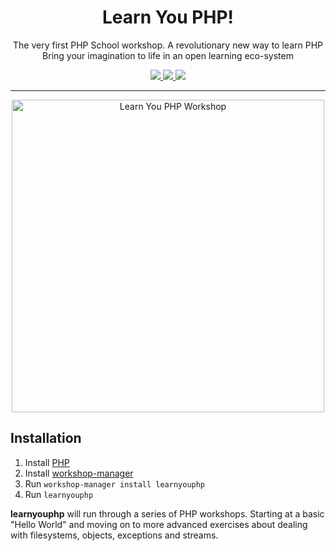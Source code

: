 <h1 align="center">Learn You PHP!</h1>

<p align="center">
The very first PHP School workshop. A revolutionary new way to learn PHP </br> Bring your imagination to life in an open learning eco-system
</p>

<p align="center">
<a href="https://github.com/php-school/learn-you-php/actions">
    <img src="https://github.com/php-school/workshop-manager/workflows/LearnYouPhp/badge.svg">
</a>
<a href="https://codecov.io/github/php-school/learn-you-php">
    <img src="https://img.shields.io/codecov/c/github/php-school/learn-you-php.svg?style=flat-square">
</a>
<a href="https://phpschool-team.slack.com/messages">
    <img src="https://phpschool.herokuapp.com/badge.svg">
</a>
</p>

---

<p align="center">
<img width="500" alt="Learn You PHP Workshop" src="https://cloud.githubusercontent.com/assets/2174476/12734228/2bb56e46-c937-11e5-803a-e94687adfbce.png">
</p>

## Installation

1. Install [PHP](http://php.net/downloads.php)
2. Install [workshop-manager](https://www.phpschool.io/)
3. Run `workshop-manager install learnyouphp`
4. Run `learnyouphp`

**learnyouphp** will run through a series of PHP workshops. Starting at a basic "Hello World" and moving on to more advanced exercises about dealing with filesystems, objects, exceptions and streams.
